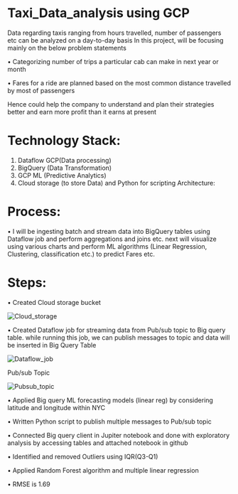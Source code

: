 # Taxi_Data_analysis using GCP

Data regarding taxis ranging from hours travelled, number of passengers etc can be analyzed on a day-to-day basis 
In this project, will be focusing mainly on the below problem statements 

•	Categorizing number of trips a particular cab can make in next year or month

•	Fares for a ride are planned based on the most common distance travelled by most of passengers 

Hence could help the company to understand and plan their strategies better and earn more profit than it earns at present
# Technology Stack:
1)	Dataflow GCP(Data processing)
2)	BigQuery (Data Transformation)
3)	GCP ML (Predictive Analytics)
4)	Cloud storage (to store Data) and Python for scripting
Architecture:

 
# Process:

•	I will be ingesting batch and stream data into BigQuery tables using Dataflow job and perform aggregations and joins etc. next will visualize using various charts and perform ML algorithms (Linear Regression, Clustering, classification etc.) to predict Fares etc.
# Steps:

•	Created Cloud storage bucket

 ![Cloud_storage](https://user-images.githubusercontent.com/60243899/150242388-0c04f7b2-1c1e-4df3-b1a8-170fd7c14f71.JPG)
 

•	Created Dataflow job for streaming data from Pub/sub topic to Big query table. while running this job, we can publish messages to topic and data will be inserted in Big Query Table

![Dataflow_job](https://user-images.githubusercontent.com/60243899/150242445-469da5b7-ada3-4f18-a134-30789b1eda20.JPG)


 
Pub/sub Topic


![Pubsub_topic](https://user-images.githubusercontent.com/60243899/150242491-7164d419-bb83-4841-a3d8-3dc1a4bb1cc4.JPG)


•	Applied Big query ML forecasting models (linear reg) by considering latitude and longitude within NYC

•	Written Python script to publish multiple messages to Pub/sub topic

•	Connected Big query client in Jupiter notebook and done with exploratory analysis by accessing tables and attached notebook in github

•	Identified and removed Outliers using IQR(Q3-Q1)

•	Applied Random Forest algorithm and multiple linear regression 

•	RMSE is 1.69

